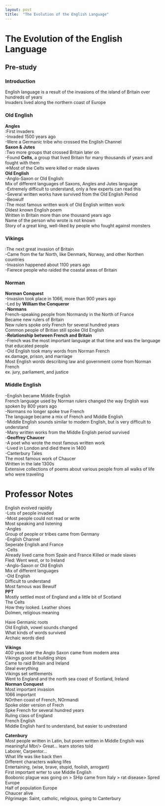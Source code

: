 ```yaml
---
layout: post
title:  "The Evolution of the English Language"
---
```


# The Evolution of the English Language
## Pre-study
### Introduction <br/>
English language is a result of the invasions of the island of Britain over hundreds of years <br/>
Invaders lived along the northern coast of Europe <br/>

### Old English 
**Angles** <br/>
:First invaders <br/>
-Invaded 1500 years ago <br/>
-Were a Germanic tribe who crossed the English Channel <br/>
**Saxon & Jutes** <br/>
:Two more groups that crossed Britain later on <br/>
-Found **Celts**, a group that lived Britain for many thousands of years and fought with them <br/>
=>Most of the Celts were killed or made slaves <br/>
**Old English** <br/>
-Anglo-Saxon or Old English: <br/>
Mix of different languages of Saxons, Angles and Jutes language <br/>
-Extremely difficult to understand, only a few experts can read this <br/>
-Several written works have survived from the Old English Period <br/>
-Beowulf <br/>
:The most famous written work of Old English written work <br/>
Oldest known English poem <br/>
Written in Britain more than one thousand years ago <br/>
Name of the person who wrote is not known <br/>
Story of a great king, well-liked by people who fought against monsters <br/>

### Vikings <br/>
:The next great invasion of Britain <br/>
-Came from the far North, like Denmark, Norway, and other Northen countries <br/>
-Invasion happened about 1100 years ago <br/>
-Fierece people who raided the coastal areas of Britain <br/>

### Norman
**Norman Conquest** <br/>
-Invasion took place in 1066, more than 900 years ago <br/>
-Led by **William the Conqueror** <br/>
-**Normans** <br/>
French-speaking people from Normandy in the North of France <br/>
Became new rulers of Britain <br/>
New rulers spoke only French for several hundred years <br/>
Common people of Britian still spoke Old English <br/>
-**Relationship between French and Britain** <br/>
-French was the most important language at that time and was the language that educated people <br/>
-Old English took many words from Norman French <br/>
ex.damage, prison, and marriage <br/>
Most English words describing law and government come from Norman French <br/>
ex. jury, parliament, and justice <br/>

### Middle English
-English became Middle English <br/>
French language used by Norman rulers changed the way English was spoken by 800 years ago <br/>
-Normans no longer spoke true French <br/>
The language became a mix of French and Middle English <br/>
-Middle English sounds similar to modern English, but is very difficult to understand <br/>
-Many written works from the Middle English period survived <br/>
-**Geoffrey Chaucer** <br/>
-A poet who wrote the most famous written work <br/>
-Lived in London and died there in 1400 <br/>
-Canterbury Tales <br/>
The most famous work of Chaucer <br/>
Written in the late 1300s <br/>
Extensive collections of poems about various people from all walks of life who were traveling <br/>


# Professor Notes
English evolved rapidly <br/>
-Lots of people invaded <br/>
-Most people could not read or write <br/>
Most speaking and listening <br/>
-Angles <br/>
Group of people or tribes came from Germany <br/>
-English Channel <br/>
Seperate English and France <br/>
-Celts <br/>
Already lived came from Spain and France <be/>
Killed or made slaves <br/>
Fled: Went west, or to Ireland <br/>
-Anglo-Saxon or Old English <br/>
Mix of different languages <br/>
-Old English <br/>
Difficult to understand <br/>
Most famous was Bewulf <br/>
**PPT** <br/>
Mostly settled most of England and a little bit of Scotland <br/>
The Celts <br/>
How they looked. Leather shoes <br/>
Dolmen, religious meaning <br/>

Have Germanic roots <br/>
Old English, vowel sounds changed <br/>
What kinds of words survived <br/>
Archaic words died <br/>

**Vikings** <br/>
400 yeas later the Anglo Saxon came from modern area <br/>
Vikings good at building ships <br/>
Came to raid Britain and Ireland <br/>
Steal everything <br/>
Vikings set settlements <br/>
Went to England and the north sea coast of Scotland, Ireland <br/>
**Norman Conquest** <br/>
Most important invasion <br/>
1066 important <br/>
NOrthen coast of French, NOrmandi <br/>
Spoke older version of Frech <br/>
Spke French for several hundred years <br/>
Ruling class of England <br/>
French English <br/>
Middle English hard to understand, but easier to undrestand <br/>

**Catenbury** <br/> 
Most people written in Latin, but poem written in Middle Englsih was meaningful Mbr/>
Great... learn stories told <br/>
Laborer, Carpentor... <br/>
What life was like back then <br/>
Different characters walkng lifes <br/>
Entertaining, (wise, brave, stupid, foolish, arrogant) <br/>
First important wrter to use Middle English <br/>
Boobonic plague was going on > SHip came from Italy > rat disease> Spred Europe <br/>
Half of population Europe <br/>
Chaucer alive <br/>
Pilgrimage: Saint, catholic, religious, going to Canterbury <br/>



